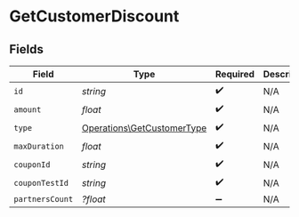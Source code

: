 # GetCustomerDiscount


## Fields

| Field                                                                    | Type                                                                     | Required                                                                 | Description                                                              |
| ------------------------------------------------------------------------ | ------------------------------------------------------------------------ | ------------------------------------------------------------------------ | ------------------------------------------------------------------------ |
| `id`                                                                     | *string*                                                                 | :heavy_check_mark:                                                       | N/A                                                                      |
| `amount`                                                                 | *float*                                                                  | :heavy_check_mark:                                                       | N/A                                                                      |
| `type`                                                                   | [Operations\GetCustomerType](../../Models/Operations/GetCustomerType.md) | :heavy_check_mark:                                                       | N/A                                                                      |
| `maxDuration`                                                            | *float*                                                                  | :heavy_check_mark:                                                       | N/A                                                                      |
| `couponId`                                                               | *string*                                                                 | :heavy_check_mark:                                                       | N/A                                                                      |
| `couponTestId`                                                           | *string*                                                                 | :heavy_check_mark:                                                       | N/A                                                                      |
| `partnersCount`                                                          | *?float*                                                                 | :heavy_minus_sign:                                                       | N/A                                                                      |